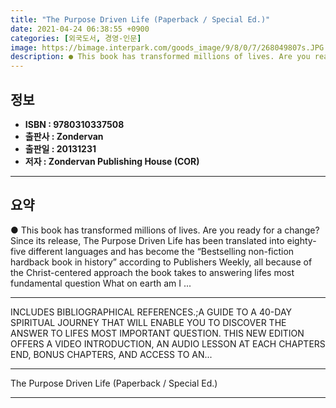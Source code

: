 ```yaml
---
title: "The Purpose Driven Life (Paperback / Special Ed.)"
date: 2021-04-24 06:38:55 +0900
categories: [외국도서, 경영-인문]
image: https://bimage.interpark.com/goods_image/9/8/0/7/268049807s.JPG
description: ● This book has transformed millions of lives. Are you ready for a change?Since its release, The Purpose Driven Life has been translated into eighty-five diffe
---
```


## **정보**

- **ISBN : 9780310337508**
- **출판사 : Zondervan**
- **출판일 : 20131231**
- **저자 : Zondervan Publishing House (COR)**

------



## **요약**

●  This book has transformed millions of lives. Are you ready for a change?Since its release, The Purpose Driven Life has been translated into eighty-five different languages and has become the “Bestselling non-fiction hardback book in history” according to Publishers Weekly, all because of the Christ-centered approach the book takes to answering lifes most fundamental question What on earth am I ...

------

INCLUDES BIBLIOGRAPHICAL REFERENCES.;A GUIDE TO A 40-DAY SPIRITUAL JOURNEY THAT WILL ENABLE YOU TO DISCOVER THE ANSWER TO LIFES MOST IMPORTANT QUESTION. THIS NEW EDITION OFFERS A VIDEO INTRODUCTION, AN AUDIO LESSON AT EACH CHAPTERS END, BONUS CHAPTERS, AND ACCESS TO AN... 

------


The Purpose Driven Life (Paperback / Special Ed.) 

------


